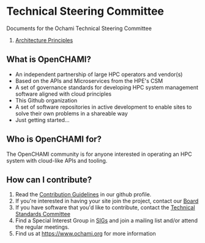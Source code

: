 # Technical Steering Committee
Documents for the Ochami Technical Steering Committee

1. [Architecture Principles](/Principles.md)


## What is OpenCHAMI?

* An independent partnership of large HPC operators and vendor(s)
* Based on the APIs and Microservices from the HPE's CSM
* A set of governance standards for developing HPC system management software aligned with cloud principles
* This Github organization
* A set of software repositories in active development to enable sites to solve their own problems in a shareable way
* Just getting started…

## Who is OpenCHAMI for?

The OpenCHAMI community is for anyone interested in operating an HPC system with cloud-like APIs and tooling.

## How can I contribute?

1. Read the [Contribution Guidelines](https://github.com/OpenCHAMI/.github/CONTRIBUTING.md) in our github profile.
2. If you're interested in having your site join the project, contact our [Board](mailto:board@ochami.org)
3. If you have software that you'd like to contribute, contact the [Technical Standards Committee](mailto:tsc@ochami.org)
4. Find a Special Interest Group in [SIGs](/SIGs) and join a mailing list and/or attend the regular meetings.
5. Find us at https://www.ochami.org for more information


